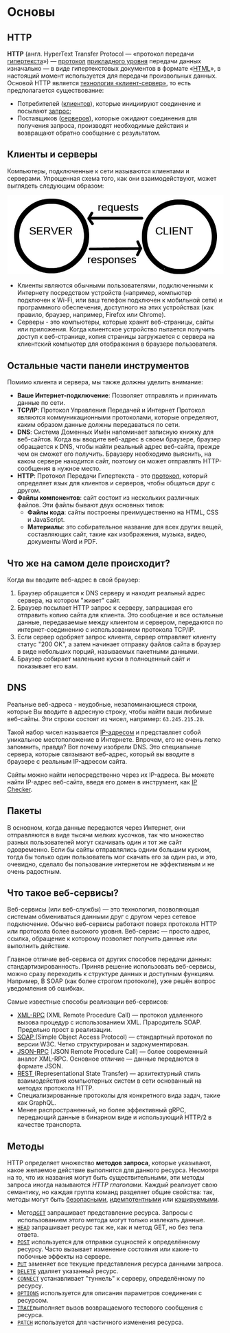 # Основы

## HTTP

**HTTP** (англ. HyperText Transfer Protocol — «протокол передачи [гипертекста](https://ru.wikipedia.org/wiki/%D0%93%D0%B8%D0%BF%D0%B5%D1%80%D1%82%D0%B5%D0%BA%D1%81%D1%82)») — [протокол](https://ru.wikipedia.org/wiki/%D0%A1%D0%B5%D1%82%D0%B5%D0%B2%D0%BE%D0%B9\_%D0%BF%D1%80%D0%BE%D1%82%D0%BE%D0%BA%D0%BE%D0%BB) [прикладного уровня](https://ru.wikipedia.org/wiki/%D0%9F%D1%80%D0%BE%D1%82%D0%BE%D0%BA%D0%BE%D0%BB%D1%8B\_%D0%BF%D1%80%D0%B8%D0%BA%D0%BB%D0%B0%D0%B4%D0%BD%D0%BE%D0%B3%D0%BE\_%D1%83%D1%80%D0%BE%D0%B2%D0%BD%D1%8F) передачи данных изначально — в виде гипертекстовых документов в формате «[HTML](https://ru.wikipedia.org/wiki/HTML)», в настоящий момент используется для передачи произвольных данных. Основой HTTP является [технология «клиент-сервер»](https://ru.wikipedia.org/wiki/%D0%9A%D0%BB%D0%B8%D0%B5%D0%BD%D1%82-%D1%81%D0%B5%D1%80%D0%B2%D0%B5%D1%80), то есть предполагается существование:

* Потребителей ([клиентов](https://ru.wikipedia.org/wiki/%D0%9A%D0%BB%D0%B8%D0%B5%D0%BD%D1%82\_\(%D0%BF%D1%80%D0%BE%D0%B3%D1%80%D0%B0%D0%BC%D0%BC%D0%BD%D1%8B%D0%B9\))), которые инициируют соединение и посылают [запрос](https://ru.wikipedia.org/w/index.php?title=HTTP-%D0%B7%D0%B0%D0%BF%D1%80%D0%BE%D1%81\&action=edit\&redlink=1);
* Поставщиков ([серверов](https://ru.wikipedia.org/wiki/%D0%A1%D0%B5%D1%80%D0%B2%D0%B5%D1%80\_\(%D0%BF%D1%80%D0%B8%D0%BB%D0%BE%D0%B6%D0%B5%D0%BD%D0%B8%D0%B5\))), которые ожидают соединения для получения запроса, производят необходимые действия и возвращают обратно сообщение с результатом.

## Клиенты и серверы

Компьютеры, подключенные к сети называются клиентами и серверами. Упрощенная схема того, как они взаимодействуют, может выглядеть следующим образом:

![](<../.gitbook/assets/image (6).png>)

* Клиенты являются обычными пользователями, подключенными к Интернету посредством устройств (например, компьютер подключен к Wi-Fi, или ваш телефон подключен к мобильной сети) и программного обеспечения, доступного на этих устройствах (как правило, браузер, например, Firefox или Chrome).
* Серверы - это компьютеры, которые хранят веб-страницы, сайты или приложения. Когда клиентское устройство пытается получить доступ к веб-странице, копия страницы загружается с сервера на клиентский компьютер для отображения в браузере пользователя.

## Остальные части панели инструментов

Помимо клиента и сервера, мы также должны уделить внимание:

* **Ваше Интернет-подключение**: Позволяет отправлять и принимать данные по сети. 
* **TCP/IP**: Протокол Управления Передачей и Интернет Протокол являются коммуникационными протоколами, которые определяют, каким образом данные должны передаваться по сети. 
* **DNS**: Система Доменных Имён напоминает записную книжку для веб-сайтов. Когда вы вводите веб-адрес в своем браузере, браузер обращается к DNS, чтобы найти реальный адрес веб-сайта, прежде чем он сможет его получить. Браузеру необходимо выяснить, на каком сервере находится сайт, поэтому он может отправлять HTTP-сообщения в нужное место.
* **HTTP**: Протокол Передачи Гипертекста - это [протокол](https://developer.mozilla.org/ru/docs/%D0%A1%D0%BB%D0%BE%D0%B2%D0%B0%D1%80%D1%8C/%D0%9F%D1%80%D0%BE%D1%82%D0%BE%D0%BA%D0%BE%D0%BB), который определяет язык для клиентов и серверов, чтобы общаться друг с другом. 
* **Файлы компонентов**: сайт состоит из нескольких различных файлов. Эти файлы бывают двух основных типов:
  * **Файлы кода**: сайты построены преимущественно на HTML, CSS и JavaScript.
  * **Материалы**: это собирательное название для всех других вещей, составляющих сайт, такие как изображения, музыка, видео, документы Word и PDF.

## Что же на самом деле происходит?

Когда вы вводите веб-адрес в свой браузер:

1. Браузер обращается к DNS серверу и находит реальный адрес сервера, на котором "живет" сайт.
2. Браузер посылает HTTP запрос к серверу, запрашивая его отправить копию сайта для клиента. Это сообщение и все остальные данные, передаваемые между клиентом и сервером, передаются по интернет-соединению с использованием протокола TCP/IP.
3. Если сервер одобряет запрос клиента, сервер отправляет клиенту статус "200 ОК", а затем начинает отправку файлов сайта в браузер в виде небольших порций, называемых пакетными данными.
4. Браузер собирает маленькие куски в полноценный сайт и показывает его вам.

## DNS

Реальные веб-адреса - неудобные, незапоминающиеся строки, которые Вы вводите в адресную строку, чтобы найти ваши любимые веб-сайты. Эти строки состоят из чисел, например: `63.245.215.20`.

Такой набор чисел называется [IP-адресом](https://developer.mozilla.org/ru/docs/%D0%A1%D0%BB%D0%BE%D0%B2%D0%B0%D1%80%D1%8C/IP_Address) и представляет собой уникальное местоположение в Интернете. Впрочем, его не очень легко запомнить, правда? Вот почему изобрели DNS. Это специальные сервера, которые связывают веб-адрес, который вы вводите в браузере с реальным IP-адресом сайта.

Сайты можно найти непосредственно через их IP-адреса. Вы можете найти IP-адрес веб-сайта, введя его домен в инструмент, как [IP Checker](https://ipinfo.info/html/ip_checker.php).

## Пакеты

В основном, когда данные передаются через Интернет, они отправляются в виде тысячи мелких кусочков, так что множество разных пользователей могут скачивать один и тот же сайт одовременно. Если бы сайты отправлялись одним большим куском, тогда бы только один пользователь мог скачать его за один раз, и это, очевидно, сделало бы пользование интернетом не эффективным и не очень радостным.

## Что такое веб-сервисы?

Веб-сервисы (или веб-службы) — это технология, позволяющая системам обмениваться данными друг с другом через сетевое подключение. Обычно веб-сервисы работают поверх протокола HTTP или протокола более высокого уровня. Веб-сервис — просто адрес, ссылка, обращение к которому позволяет получить данные или выполнить действие.

Главное отличие веб-сервиса от других способов передачи данных: стандартизированность. Приняв решение использовать веб-сервисы, можно сразу переходить к структуре данных и доступным функциям. Например, В SOAP (как более строгом протоколе), уже решён вопрос уведомления об ошибках.

Самые известные способы реализации веб-сервисов:

* [XML-RPC](https://ru.wikipedia.org/wiki/XML-RPC) (XML Remote Procedure Call) — протокол удаленного вызова процедур с использованием XML. Прародитель SOAP. Предельно прост в реализации.
* [SOAP ](soap.md)(Simple Object Access Protocol) — стандартный протокол по версии W3C. Четко структурирован и задокументирован.
* [JSON-RPC](https://ru.wikipedia.org/wiki/JSON-RPC) (JSON Remote Procedure Call) — более современный аналог XML-RPC. Основное отличие — данные передаются в формате JSON.
* [REST ](rest.md)(Representational State Transfer) — архитектурный стиль взаимодействия компьютерных систем в сети основанный на методах протокола HTTP.
* Специализированные протоколы для конкретного вида задач, такие как GraphQL.
* Менее распространенный, но более эффективный gRPC, передающий данные в бинарном виде и использующий HTTP/2 в качестве транспорта.

## Методы

HTTP определяет множество **методов запроса**, которые указывают, какое желаемое действие выполнится для данного ресурса. Несмотря на то, что их названия могут быть существительными, эти методы запроса иногда называются _HTTP глаголами_. Каждый реализует свою семантику, но каждая группа команд разделяет общие свойства: так, методы могут быть [безопасными](https://developer.mozilla.org/ru/docs/%D0%A1%D0%BB%D0%BE%D0%B2%D0%B0%D1%80%D1%8C/safe), [идемпотентными](https://developer.mozilla.org/ru/docs/%D0%A1%D0%BB%D0%BE%D0%B2%D0%B0%D1%80%D1%8C/idempotent) или [кэшируемыми](https://developer.mozilla.org/ru/docs/%D0%A1%D0%BB%D0%BE%D0%B2%D0%B0%D1%80%D1%8C/cacheable).

* Метод[`GET`](https://developer.mozilla.org/ru/docs/Web/HTTP/Methods/GET) запрашивает представление ресурса. Запросы с использованием этого метода могут только извлекать данные.
* [`HEAD`](https://developer.mozilla.org/en-US/docs/Web/HTTP/Methods/HEAD) запрашивает ресурс так же, как и метод GET, но без тела ответа.
* [`POST`](https://developer.mozilla.org/ru/docs/Web/HTTP/Methods/POST) используется для отправки сущностей к определённому ресурсу. Часто вызывает изменение состояния или какие-то побочные эффекты на сервере.
* [`PUT`](https://developer.mozilla.org/ru/docs/Web/HTTP/Methods/PUT) заменяет все текущие представления ресурса данными запроса.
* [`DELETE`](https://developer.mozilla.org/en-US/docs/Web/HTTP/Methods/DELETE) удаляет указанный ресурс.
* [`CONNECT`](https://developer.mozilla.org/en-US/docs/Web/HTTP/Methods/CONNECT) устанавливает "туннель" к серверу, определённому по ресурсу.
* [`OPTIONS`](https://developer.mozilla.org/ru/docs/Web/HTTP/Methods/OPTIONS) используется для описания параметров соединения с ресурсом.
* [`TRACE`](https://developer.mozilla.org/en-US/docs/Web/HTTP/Methods/TRACE)выполняет вызов возвращаемого тестового сообщения с ресурса.
* [`PATCH`](https://developer.mozilla.org/en-US/docs/Web/HTTP/Methods/PATCH) используется для частичного изменения ресурса.
